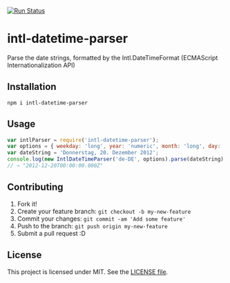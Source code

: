 [![Run Status](https://api.shippable.com/projects/5894e31d2ec8a80f004d5dd1/badge?branch=master)](https://app.shippable.com/projects/5894e31d2ec8a80f004d5dd1)

# intl-datetime-parser

Parse the date strings, formatted by the Intl.DateTimeFormat (ECMAScript Internationalization API)

## Installation
```
npm i intl-datetime-parser
```
## Usage

```js
var intlParser = require('intl-datetime-parser');
var options = { weekday: 'long', year: 'numeric', month: 'long', day: 'numeric' };
var dateString = 'Donnerstag, 20. Dezember 2012';
console.log(new IntlDateTimeParser('de-DE', options).parse(dateString).toISOString());
// → "2012-12-20T00:00:00.000Z"
```

## Contributing

1. Fork it!
2. Create your feature branch: `git checkout -b my-new-feature`
3. Commit your changes: `git commit -am 'Add some feature'`
4. Push to the branch: `git push origin my-new-feature`
5. Submit a pull request :D

## License

This project is licensed under MIT. See the
[LICENSE file](https://github.com/nightskylark/intl-datetime-parser/blob/master/LICENSE).